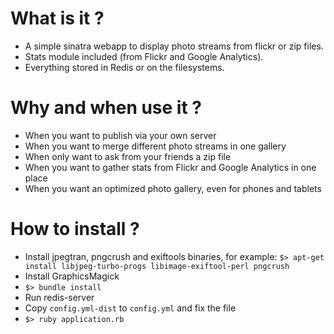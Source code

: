 What is it ?
============

* A simple sinatra webapp to display photo streams from flickr or zip files.
* Stats module included (from Flickr and Google Analytics).
* Everything stored in Redis or on the filesystems.

Why and when use it ?
=====================

* When you want to publish via your own server
* When you want to merge different photo streams in one gallery
* When only want to ask from your friends a zip file
* When you want to gather stats from Flickr and Google Analytics in one place
* When you want an optimized photo gallery, even for phones and tablets

How to install ?
================

* Install jpegtran, pngcrush and exiftools binaries, for example: `$> apt-get install libjpeg-turbo-progs libimage-exiftool-perl pngcrush`
* Install GraphicsMagick
* `$> bundle install`
* Run redis-server
* Copy `config.yml-dist` to `config.yml` and fix the file
* `$> ruby application.rb`
